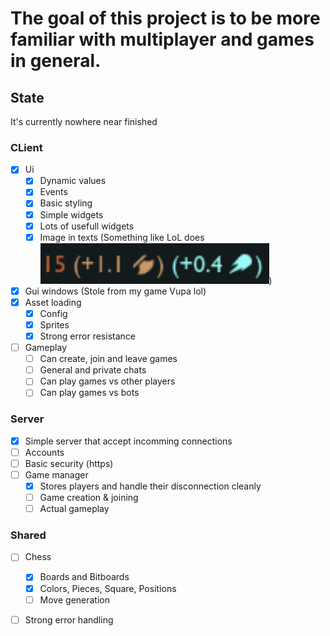 # The goal of this project is to be more familiar with multiplayer and games in general.

## State
It's currently nowhere near finished

### CLient
- [x] Ui
    - [x] Dynamic values
    - [x] Events
    - [x] Basic styling
    - [X] Simple widgets
    - [x] Lots of usefull widgets
    - [x] Image in texts (Something like LoL does ![](assets/LoL_img_in_text.png))
- [x] Gui windows (Stole from my game Vupa lol)
- [x] Asset loading
    - [x] Config
    - [x] Sprites
    - [x] Strong error resistance
- [ ] Gameplay
    - [ ] Can create, join and leave games
    - [ ] General and private chats
    - [ ] Can play games vs other players
    - [ ] Can play games vs bots

### Server
- [x] Simple server that accept incomming connections
- [ ] Accounts
- [ ] Basic security (https)
- [ ] Game manager
    - [x] Stores players and handle their disconnection cleanly
    - [ ] Game creation & joining
    - [ ] Actual gameplay 

### Shared
- [ ] Chess
    - [x] Boards and Bitboards
    - [x] Colors, Pieces, Square, Positions
    - [ ] Move generation 
- [ ] Strong error handling



